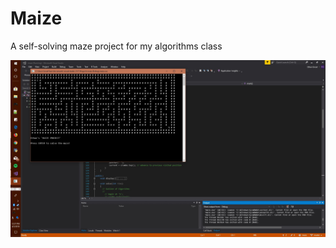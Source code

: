 [title image]: title.jpg "title screen"

# Maize

A self-solving maze project for my algorithms class

![maze][title image]

